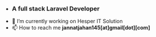- <h3> A full stack Laravel Developer</h3>
- 🔭 I’m currently working on Hesper IT Solution
- 📫 How to reach me <b>jannatjahan145[at]gmail[dot][com]</b>

<!---
jannatjahan145/jannatjahan145 is a ✨ special ✨ repository because its `README.md` (this file) appears on your GitHub profile.
You can click the Preview link to take a look at your changes.
--->
